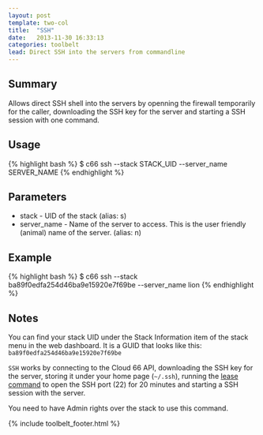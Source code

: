 ```yaml
---
layout: post
template: two-col
title:  "SSH"
date:   2013-11-30 16:33:13
categories: toolbelt
lead: Direct SSH into the servers from commandline
---
```


## Summary
Allows direct SSH shell into the servers by openning the firewall temporarily for the caller, downloading the SSH key for the server and starting a SSH session with one command.

## Usage
{% highlight bash %}
$ c66 ssh --stack STACK_UID --server_name SERVER_NAME
{% endhighlight %}

## Parameters
* stack - UID of the stack (alias: s)
* server_name - Name of the server to access. This is the user friendly (animal) name of the server. (alias: n)

## Example
{% highlight bash %}
$ c66 ssh --stack ba89f0edfa254d46ba9e15920e7f69be --server_name lion
{% endhighlight %}

## Notes
You can find your stack UID under the Stack Information item of the stack menu in the web dashboard. It is a GUID that looks like this: `ba89f0edfa254d46ba9e15920e7f69be`

`SSH` works by connecting to the Cloud 66 API, downloading the SSH key for the server, storing it under your home page (`~/.ssh`), running the [lease command](/toolbelt/lease.html) to open the SSH port (22) for 20 minutes and starting a SSH session with the server.

You need to have Admin rights over the stack to use this command.

{% include toolbelt_footer.html %}